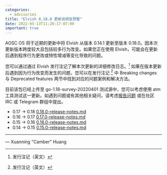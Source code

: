 ```yaml
---
categories:
  - advisories
title: "Elvish 0.18.0 更新说明及预警"
date: 2022-05-13T11:28:17-07:00
important: true
---
```


AOSC OS 将于近期的更新中将 Elvish 从版本 0.14.1 更新至版本 0.18.0。因本次更新版本跨度较大且包括较多行为改变。如果您正在使用 Elvish，可能会在更新后遇到程序行为更改或特性增减等变化导致的问题。

您可以通过通过 Elvish 发行注记了解本次更新的详细修改日志。[^1] 如果在版本更新后遇到因为行为改变而发生的问题，您可以在发行注记 [^1] 中 Breaking changes 与 Deprecated features 两节中找到对应的问题案例和解决方法。

目前该包已经上传至 go-1.18-survey-20220401 测试源中，您可以考虑使用 atm 工具测试这一更新。如遇到问题或有其他相关疑问，请考虑[报告问题](https://github.com/AOSC-Dev/aosc-os-abbs/issues/new?assignees=&labels=&template=bug-report.yml) 或在社区 IRC 或 Telegram 群组中提出。

[^1]: 发行注记（英文）
- 0.17 -> 0.18 [0.18.0-release-notes.md](https://github.com/elves/elvish/blob/v0.18.0/0.18.0-release-notes.md)
- 0.16 -> 0.17 [0.17.0-release-notes.md](https://github.com/elves/elvish/blob/v0.18.0/website/blog/0.17.0-release-notes.md) 
- 0.15 -> 0.16 [0.16.0-release-notes.md](https://github.com/elves/elvish/blob/v0.18.0/website/blog/0.16.0-release-notes.md) 
- 0.14 -> 0.15 [0.15.0-release-notes.md](https://github.com/elves/elvish/blob/v0.18.0/website/blog/0.15.0-release-notes.md)

---

— Xuanning "Camber" Huang
